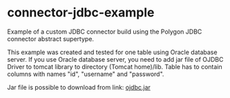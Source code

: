 # connector-jdbc-example
Example of a custom JDBC connector build using the Polygon JDBC connector abstract supertype.

This example was created and tested for one table using Oracle database server.
If you use Oracle database server, you need to add jar file of OJDBC Driver to tomcat library to directory (Tomcat home)/lib. Table has to contain columns with names "id", "username" and "password".

Jar file is possible to download from link: <a href="http://www.oracle.com/technetwork/database/features/jdbc/jdbc-ucp-122-3110062.html">ojdbc.jar</a>
